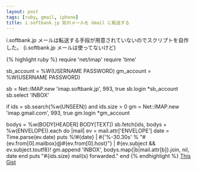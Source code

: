 ```yaml
---
layout: post
tags: [ruby, gmail, iphone]
title: i.softbank.jp 宛のメールを Gmail に転送する
---
```

i.softbank.jp メールは転送する手段が用意されていないのでスクリプトを自作した。
(i.softbank.jp メールは使ってないけど)

{% highlight ruby %}
require 'net/imap'
require 'time'

sb_account = %W(USERNAME PASSWORD)
gm_account = %W(USERNAME PASSWORD)

sb = Net::IMAP.new 'imap.softbank.jp', 993, true
sb.login *sb_account
sb.select 'INBOX'

if ids = sb.search(%w(UNSEEN)) and ids.size > 0
  gm = Net::IMAP.new 'imap.gmail.com', 993, true
  gm.login *gm_account

  bodys = %w(BODY[HEADER] BODY[TEXT])
  sb.fetch(ids, bodys + %w(ENVELOPE)).each do |mail|
    ev = mail.attr['ENVELOPE']
    date = Time.parse(ev.date)
    puts %!#{date} | #{'%-30.30s' % "#{ev.from[0].mailbox}@#{ev.from[0].host}"} | #{ev.subject && ev.subject.toutf8}!
    gm.append 'INBOX', bodys.map{|b|mail.attr[b]}.join, nil, date
  end
  puts "#{ids.size} mail(s) forwarded."
end
{% endhighlight %}
[This Gist](http://gist.github.com/591166)

